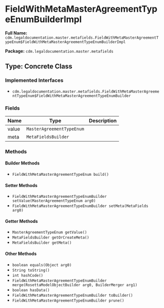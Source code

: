 # FieldWithMetaMasterAgreementTypeEnumBuilderImpl

**Full Name:** `cdm.legaldocumentation.master.metafields.FieldWithMetaMasterAgreementTypeEnum$FieldWithMetaMasterAgreementTypeEnumBuilderImpl`

**Package:** `cdm.legaldocumentation.master.metafields`

## Type: Concrete Class

### Implemented Interfaces

- `cdm.legaldocumentation.master.metafields.FieldWithMetaMasterAgreementTypeEnum$FieldWithMetaMasterAgreementTypeEnumBuilder`

### Fields

| Name | Type | Description |
|------|------|-------------|
| value | `MasterAgreementTypeEnum` |  |
| meta | `MetaFieldsBuilder` |  |

### Methods

#### Builder Methods

- `FieldWithMetaMasterAgreementTypeEnum build()`

#### Setter Methods

- `FieldWithMetaMasterAgreementTypeEnumBuilder setValue(MasterAgreementTypeEnum arg0)`
- `FieldWithMetaMasterAgreementTypeEnumBuilder setMeta(MetaFields arg0)`

#### Getter Methods

- `MasterAgreementTypeEnum getValue()`
- `MetaFieldsBuilder getOrCreateMeta()`
- `MetaFieldsBuilder getMeta()`

#### Other Methods

- `boolean equals(Object arg0)`
- `String toString()`
- `int hashCode()`
- `FieldWithMetaMasterAgreementTypeEnumBuilder merge(RosettaModelObjectBuilder arg0, BuilderMerger arg1)`
- `boolean hasData()`
- `FieldWithMetaMasterAgreementTypeEnumBuilder toBuilder()`
- `FieldWithMetaMasterAgreementTypeEnumBuilder prune()`

